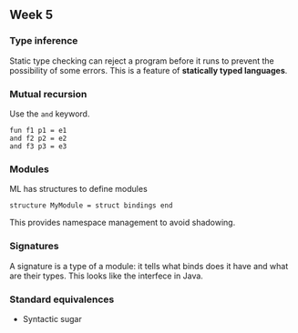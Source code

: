 ## Week 5

### Type inference

Static type checking can reject a program before
it runs to prevent the possibility of some errors.
This is a feature of **statically typed languages**.

### Mutual recursion

Use the `and` keyword.

```
fun f1 p1 = e1
and f2 p2 = e2
and f3 p3 = e3
```

### Modules

ML has structures to define modules

```
structure MyModule = struct bindings end
```

This provides namespace management to avoid 
shadowing.

### Signatures

A signature is a type of a module: it tells 
what binds does it have and what are their types.
This looks like the interfece in Java.

### Standard equivalences

- Syntactic sugar
